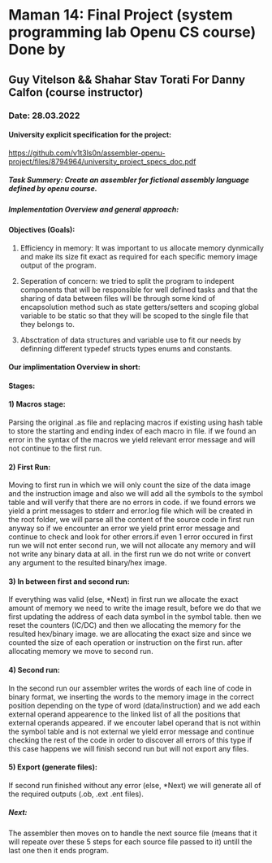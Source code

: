 
# Maman 14: Final Project (system programming lab Openu CS course) Done by 
## Guy Vitelson && Shahar Stav Torati For Danny Calfon (course instructor)
### Date: 28.03.2022
#### University explicit specification for the project:
https://github.com/v1t3ls0n/assembler-openu-project/files/8794964/university_project_specs_doc.pdf


##### Task Summery: Create an assembler for fictional assembly language defined by openu course.
##### Implementation Overview and general approach:

#### Objectives (Goals): ### 
1) Efficiency in memory: It was important to us allocate memory dynmically and make its size fit exact as required for each specific memory image output of the program.

2) Seperation of concern: we tried to split the program to indepent components that will be responsible for well defined tasks and that the sharing of data between files will be through some kind of encapsolution method such as state getters/setters and scoping global variable to be static so that they will be scoped to the single file that they belongs to.

3) Absctration of data structures and variable use to fit our needs by definning different typedef structs types enums and constants.

#### Our implimentation Overview in short: 
#### Stages:

#### 1) Macros stage:
Parsing the original .as file and replacing macros if existing using hash table to store the starting and ending 
index of each macro in file. if we found an error in the syntax of the macros we yield relevant error message
and will not continue to the first run.

#### 2) First Run:
Moving to first run in which we will only count the size of the data image and the instruction image and also
we will add all the symbols to the symbol table and will verify that there are no errors in code. if we found errors we
yield a print messages to stderr and error.log file which will be created in the root folder, we will parse all the content of the source code in first run anyway so if we encounter an error we yield print error message and continue to check and look for other errors.if even 1 error occured in first run we will not enter second run, we will not allocate any memory and will not write any binary data at all. in the first run we do not write or convert any argument to the resulted binary/hex image.
 
#### 3) In between first and second run:
If everything was valid (else, *Next) in first run we allocate the exact amount of memory we need to write the image result, before
we do that we first updating the address of each data symbol in the symbol table. then we reset the counters (IC/DC) and 
then we allocating the memory for the resulted hex/binary image. we are allocating the exact size and since we counted the size of each operation or instruction on the first run. after allocating memory we move to second run.

#### 4) Second run:
In the second run our assembler writes the words of each line of code in binary format, we inserting the words to
the memory image in the correct position depending on the type of word (data/instruction) and we add each external
operand appearence to the linked list of all the positions that external operands appeared. if we encouter label
operand that is not within the symbol table and is not external we yield error message and continue checking the
rest of the code in order to discover all errors of this type if this case happens we will finish second run but
will not export any files.


 #### 5) Export (generate files):
 If second run finished without any error (else, *Next) we will generate all of the required outputs (.ob, .ext .ent files).

##### Next:
The assembler then moves on to handle the next source file (means that it will repeate over these 5 steps for each source file passed to it) untill the last one then it ends program.
